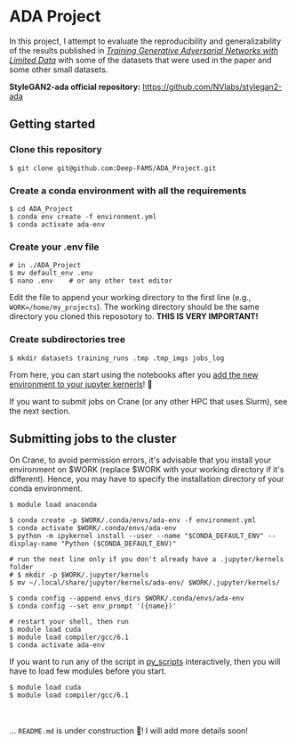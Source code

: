 # ADA Project

In this project, I attempt to evaluate the reproducibility and generalizability of the results published in *[Training Generative Adversarial Networks with Limited Data](https://arxiv.org/abs/2006.06676)* with some of the datasets that were used in the paper and some other small datasets.

**StyleGAN2-ada official repository:** https://github.com/NVlabs/stylegan2-ada


## Getting started
### Clone this repository
```shell
$ git clone git@github.com:Deep-FAMS/ADA_Project.git
```
### Create a conda environment with all the requirements
```shell
$ cd ADA_Project
$ conda env create -f environment.yml
$ conda activate ada-env
```

### Create your .env file
```shell
# in ./ADA_Project
$ mv default_env .env
$ nano .env    # or any other text editor
```
Edit the file to append your working directory to the first line (e.g., `WORK=/home/my_projects`). The working directory should be the same directory you cloned this reposotory to. **THIS IS VERY IMPORTANT!**


### Create subdirectories tree
```shell
$ mkdir datasets training_runs .tmp .tmp_imgs jobs_log 
```

From here, you can start using the notebooks after you [add the new environment to your jupyter kernerls](https://ipython.readthedocs.io/en/stable/install/kernel_install.html#kernels-for-different-environments)! :tada:

If you want to submit jobs on Crane (or any other HPC that uses Slurm), see the next section.


## Submitting jobs to the cluster

On Crane, to avoid permission errors, it's advisable that you install your environment on $WORK (replace $WORK with your working directory if it's different). Hence, you may have to specify the installation directory of your conda environment.

```shell
$ module load anaconda

$ conda create -p $WORK/.conda/envs/ada-env -f environment.yml
$ conda activate $WORK/.conda/envs/ada-env
$ python -m ipykernel install --user --name "$CONDA_DEFAULT_ENV" --display-name "Python ($CONDA_DEFAULT_ENV)"

# run the next line only if you don't already have a .jupyter/kernels folder
# $ mkdir -p $WORK/.jupyter/kernels
$ mv ~/.local/share/jupyter/kernels/ada-env/ $WORK/.jupyter/kernels/

$ conda config --append envs_dirs $WORK/.conda/envs/ada-env
$ conda config --set env_prompt '({name})'

# restart your shell, then run
$ module load cuda
$ module load compiler/gcc/6.1
$ conda activate ada-env
```

If you want to run any of the script in [py_scripts](./py_scripts) interactively, then you will have to load few modules before you start.
```shell
$ module load cuda
$ module load compiler/gcc/6.1
```

<br></br>
... `README.md` is under construction 👷‍! I will add more details soon!
